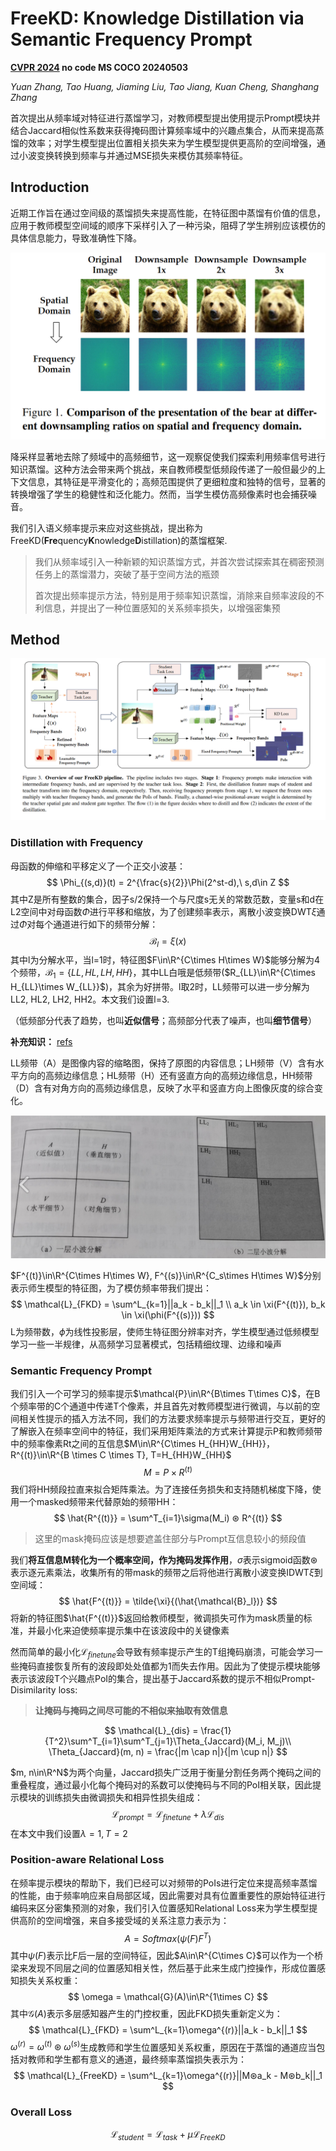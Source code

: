 # FreeKD: Knowledge Distillation via Semantic Frequency Prompt

**[CVPR 2024](https://arxiv.org/abs/2311.12079)	no code	MS COCO	20240503**

*Yuan Zhang, Tao Huang, Jiaming Liu, Tao Jiang, Kuan Cheng, Shanghang Zhang*

首次提出从频率域对特征进行蒸馏学习，对教师模型提出使用提示Prompt模块并结合Jaccard相似性系数来获得掩码图计算频率域中的兴趣点集合，从而来提高蒸馏的效率；对学生模型提出位置相关损失来为学生模型提供更高阶的空间增强，通过小波变换转换到频率与并通过MSE损失来模仿其频率特征。

## Introduction

近期工作旨在通过空间级的蒸馏损失来提高性能，在特征图中蒸馏有价值的信息，应用于教师模型空间域的顺序下采样引入了一种污染，阻碍了学生辨别应该模仿的具体信息能力，导致准确性下降。

![image-20240429210752764](imgs/image-20240429210752764.png)

降采样显著地去除了频域中的高频细节，这一观察促使我们探索利用频率信号进行知识蒸馏。这种方法会带来两个挑战，来自教师模型低频段传递了一般但最少的上下文信息，其特征是平滑变化的；高频范围提供了更细粒度和独特的信号，显著的转换增强了学生的稳健性和泛化能力。然而，当学生模仿高频像素时也会捕获噪音。

我们引入语义频率提示来应对这些挑战，提出称为FreeKD(**Fre**quency**K**nowledge**D**istillation)的蒸馏框架.

> 我们从频率域引入一种新颖的知识蒸馏方式，并首次尝试探索其在稠密预测任务上的蒸馏潜力，突破了基于空间方法的瓶颈
>
> 首次提出频率提示方法，特别是用于频率知识蒸馏，消除来自频率波段的不利信息，并提出了一种位置感知的关系频率损失，以增强密集预

## Method

![image-20240430101720780](imgs/image-20240430101720780.png)

### Distillation with Frequency

母函数的伸缩和平移定义了一个正交小波基：
$$
\Phi_{(s,d)}(t) = 2^{\frac{s}{2}}\Phi(2^st-d),\ s,d\in Z
$$
其中Z是所有整数的集合，因子s/2保持一个与尺度s无关的常数范数，变量s和d在L2空间中对母函数$\Phi$进行平移和缩放，为了创建频率表示，离散小波变换DWT$\xi$通过$\Phi$对每个通道进行如下的频带分解：
$$
\mathcal{B}_l = \xi(x)
$$
其中l为分解水平，当l=1时，特征图$F\in\R^{C\times H\times W}$能够分解为4个频带，$\mathcal{B}_1 = \{LL, HL, LH, HH\}$，其中LL白哦是低频带($R_{LL}\in\R^{C\times H_{LL}\times W_{LL}}$)，其余为好拼带。l取2时，LL频带可以进一步分解为LL2, HL2, LH2, HH2。本文我们设置l=3.

（低频部分代表了趋势，也叫**近似信号**；高频部分代表了噪声，也叫**细节信号**）

**补充知识：** [refs](https://www.cnblogs.com/pam-sh/p/14534453.html)

LL频带（A）是图像内容的缩略图，保持了原图的内容信息；LH频带（V）含有水平方向的高频边缘信息；HL频带（H）还有竖直方向的高频边缘信息，HH频带（D）含有对角方向的高频边缘信息，反映了水平和竖直方向上图像灰度的综合变化。

![image-20240602205222794](imgs/image-20240602205222794.png)

$F^{(t)}\in\R^{C\times H\times W}, F^{(s)}\in\R^{C_s\times H\times W}$分别表示师生模型的特征图，为了模仿频率带我们提出：
$$
\mathcal{L}_{FKD} = \sum^L_{k=1}||a_k - b_k||_1 \\
a_k \in \xi(F^{(t)}), b_k \in \xi(\phi(F^{(s)}))
$$
L为频带数，$\phi$为线性投影层，使师生特征图分辨率对齐，学生模型通过低频模型学习一些一半规律，从高频学习显著模式，包括精细纹理、边缘和噪声

### Semantic Frequency Prompt

我们引入一个可学习的频率提示$\mathcal{P}\in\R^{B\times T\times C}$，在B个频率带的C个通道中传递T个像素，并且首先对教师模型进行微调，与以前的空间相关性提示的插入方法不同，我们的方法要求频率提示与频带进行交互，更好的了解嵌入在频率空间中的特征，我们采用矩阵乘法的方式来计算提示P和教师频带中的频率像素Rt之间的互信息$M\in\R^{C\times H_{HH}W_{HH}}， R^{(t)}\in\R^{B \times C \times T}, T=H_{HH}W_{HH}$
$$
M = P\times R^{(t)}
$$
我们将HH频段拉直来拟合矩阵乘法。为了连接任务损失和支持随机梯度下降，使用一个masked频带来代替原始的频带HH：
$$
\hat{R^{(t)}} = \sum^T_{i=1}\sigma(M_i) ⊛ R^{(t)}
$$

> 这里的mask掩码应该是想要遮盖住部分与Prompt互信息较小的频段值

我们**将互信息M转化为一个概率空间，作为掩码发挥作用**，$\sigma$表示sigmoid函数⊛表示逐元素乘法，收集所有的带mask的频带之后将他进行离散小波变换IDWT$\tilde{\xi}$到空间域：
$$
\hat{F^{(t)}} = \tilde{\xi}{(\hat{\mathcal{B}_l})}
$$
将新的特征图$\hat{F^{(t)}}$返回给教师模型，微调损失可作为mask质量的标准，并最小化来迫使频率提示集中在该波段中的关键像素

然而简单的最小化$\mathcal{L}_{finetune}$会导致有频率提示产生的T组掩码崩溃，可能会学习一些掩码直接恢复所有的波段即处处值都为1而失去作用。因此为了使提示模块能够表示该波段T个兴趣点PoI的集合，提出基于Jaccard系数的提示不相似Prompt-Disimilarity loss:

> **让掩码与掩码之间尽可能的不相似来抽取有效信息**

$$
\mathcal{L}_{dis} = \frac{1}{T^2}\sum^T_{i=1}\sum^T_{j=1}\Theta_{Jaccard}(M_i, M_j)\\
\Theta_{Jaccard}(m, n) = \frac{|m \cap n|}{|m \cup n|}
$$

$m, n\in\R^N$为两个向量，Jaccard损失广泛用于衡量分割任务两个掩码之间的重叠程度，通过最小化每个掩码对的系数可以使掩码与不同的PoI相关联，因此提示模块的训练损失由微调损失和相异性损失组成：
$$
\mathcal{L}_{prompt} = \mathcal{L}_{finetune} + \lambda\mathcal{L}_{dis}
$$
在本文中我们设置$\lambda=1, T=2$

### Position-aware Relational Loss

在频率提示模块的帮助下，我们已经可以对频带的PoIs进行定位来提高频率蒸馏的性能，由于频率响应来自局部区域，因此需要对具有位置重要性的原始特征进行编码来区分密集预测的对象，我们引入位置感知Relational Loss来为学生模型提供高阶的空间增强，来自多接受域的关系注意力表示为：
$$
A = Softmax(\psi(F)F^T)
$$
其中$\psi(F)$表示比F后一层的空间特征，因此$A\in\R^{C\times C}$可以作为一个桥梁来发现不同层之间的位置感知相关性，然后基于此来生成门控操作，形成位置感知损失关系权重：
$$
\omega = \mathcal{G}(A)\in\R^{1\times C}
$$
其中$\mathcal{G}(A)$表示多层感知器产生的门控权重，因此FKD损失重新定义为：
$$
\mathcal{L}_{FKD} = \sum^L_{k=1}\omega^{(r)}||a_k - b_k||_1
$$
$\omega^{(r)} = \omega^{(t)} ⊛ \omega^{(s)}$生成教师和学生位置感知关系权重，原因在于蒸馏的通道应当包括对教师和学生都有意义的通道，最终频率蒸馏损失表示为：
$$
\mathcal{L}_{FreeKD} = \sum^L_{k=1}\omega^{(r)}||M⊛a_k - M⊛b_k||_1
$$

### Overall Loss

$$
\mathcal{L}_{student} = \mathcal{L}_{task} + \mu\mathcal{L}_{FreeKD}
$$

